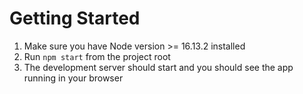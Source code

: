 
# Getting Started

1. Make sure you have Node version >= 16.13.2 installed
1. Run `npm start` from the project root
1. The development server should start and you should see the app running in your browser
